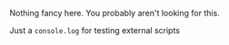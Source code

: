 Nothing fancy here. You probably aren't looking for this.

Just a `console.log` for testing external scripts
